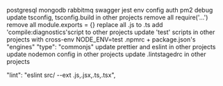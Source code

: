 postgresql
mongodb
rabbitmq
swagger
jest
env
config
auth
pm2
debug
update tsconfig, tsconfig.build in other projects
remove all require('...')
remove all module.exports = {}
replace all .js to .ts
add 'compile:diagnostics'script to other projects
update 'test' scripts in other projects with cross-env NODE_ENV=test
.npmrc + package.json's "engines"
"type": "commonjs"
update prettier and eslint in other projects
update nodemon config in other projects
update .lintstagedrc in other projects

"lint": "eslint src/ --ext .js,.jsx,.ts,.tsx",
